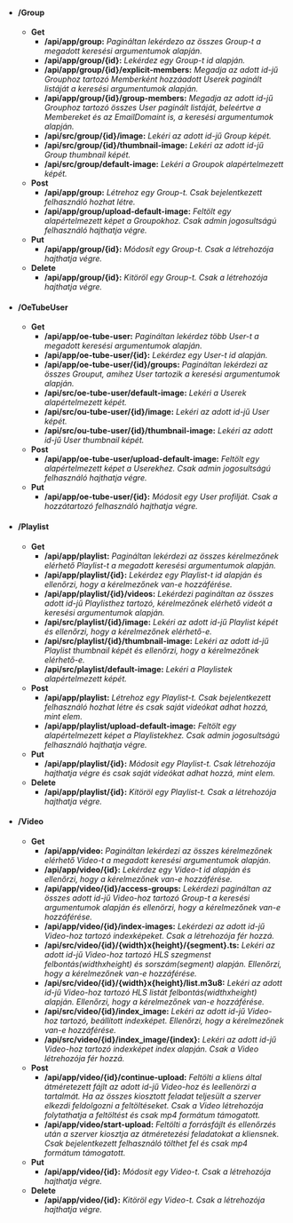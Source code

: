 + #### /Group ####
	+ **Get**
		+ **/api/app/group:** *Pagináltan lekérdezo az összes Group-t a megadott keresési argumentumok alapján.*
		+ **/api/app/group/{id}:** *Lekérdez egy Group-t id alapján.*
		+ **/api/app/group/{id}/explicit-members:** *Megadja az adott id-jű Grouphoz tartozó Memberként hozzáadott Userek paginált listáját a keresési argumentumok alapján.*
		+ **/api/app/group/{id}/group-members:** *Megadja az adott id-jű Grouphoz tartozó összes User paginált listáját, beleértve a Membereket és az EmailDomaint is, a keresési argumentumok alapján.*
		+ **/api/src/group/{id}/image:** *Lekéri az adott id-jű Group képét.*
		+ **/api/src/group/{id}/thumbnail-image:** *Lekéri az adott id-jű Group thumbnail képét.*
		+ **/api/src/group/default-image:** *Lekéri a Groupok alapértelmezett képét.*
	+ **Post**
		+ **/api/app/group:** *Létrehoz egy Group-t. Csak bejelentkezett felhasználó hozhat létre.*
		+ **/api/app/group/upload-default-image:** *Feltölt egy alapértelmezett képet a Groupokhoz. Csak admin jogosultságú felhasználó hajthatja végre.*
	+ **Put**
		+ **/api/app/group/{id}:** *Módosít egy Group-t. Csak a létrehozója hajthatja végre.*
	+ **Delete**
		+ **/api/app/group/{id}:** *Kitöröl egy Group-t. Csak a létrehozója hajthatja végre.*
+ #### /OeTubeUser ####
	+ **Get**
		+ **/api/app/oe-tube-user:** *Pagináltan lekérdez több User-t a megadott keresési argumentumok alapján.*
		+ **/api/app/oe-tube-user/{id}:** *Lekérdez egy User-t id alapján.*
		+ **/api/app/oe-tube-user/{id}/groups:** *Pagináltan lekérdezi az összes Grouput, amihez User tartozik a keresési argumentumok alapján.*
		+ **/api/src/oe-tube-user/default-image:** *Lekéri a Userek alapértelmezett képét.*
		+ **/api/src/ou-tube-user/{id}/image:** *Lekéri az adott id-jű User képét.*
		+ **/api/src/ou-tube-user/{id}/thumbnail-image:** *Lekéri az adott id-jű User thumbnail képét.*
	+ **Post**
		+ **/api/app/oe-tube-user/upload-default-image:** *Feltölt egy alapértelmezett képet a Userekhez. Csak admin jogosultságú felhasználó hajthatja végre.*
	+ **Put**
		+ **/api/app/oe-tube-user/{id}:** *Módosít egy User profilját. Csak a hozzátartozó felhasználó hajthatja végre.*
+ #### /Playlist ####
	+ **Get**
		+ **/api/app/playlist:** *Pagináltan lekérdezi az összes kérelmezőnek elérhető Playlist-t a megadott keresési argumentumok alapján.*
		+ **/api/app/playlist/{id}:** *Lekérdez egy Playlist-t id alapján és ellenőrzi, hogy a kérelmezőnek van-e hozzáférése.*
		+ **/api/app/playlist/{id}/videos:** *Lekérdezi pagináltan az összes adott id-jű Playlisthez tartozó, kérelmezőnek elérhető videót a keresési argumentumok alapján.*
		+ **/api/src/playlist/{id}/image:** *Lekéri az adott id-jű Playlist képét és ellenőrzi, hogy a kérelmezőnek elérhető-e.*
		+ **/api/src/playlist/{id}/thumbnail-image:** *Lekéri az adott id-jű Playlist thumbnail képét és ellenőrzi, hogy a kérelmezőnek elérhető-e.*
		+ **/api/src/playlist/default-image:** *Lekéri a Playlistek alapértelmezett képét.*
	+ **Post**
		+ **/api/app/playlist:** *Létrehoz egy Playlist-t. Csak bejelentkezett felhasználó hozhat létre és csak saját videókat adhat hozzá, mint elem.*
		+ **/api/app/playlist/upload-default-image:** *Feltölt egy alapértelmezett képet a Playlistekhez. Csak admin jogosultságú felhasználó hajthatja végre.*
	+ **Put**
		+ **/api/app/playlist/{id}:** *Módosit egy Playlist-t. Csak létrehozója hajthatja végre és csak saját videókat adhat hozzá, mint elem.*
	+ **Delete**
		+ **/api/app/playlist/{id}:** *Kitöröl egy Playlist-t. Csak a létrehozója hajthatja végre.*
+ #### /Video ####
	+ **Get**
		+ **/api/app/video:** *Pagináltan lekérdezi az összes kérelmezőnek elérhető Video-t a megadott keresési argumentumok alapján.*
		+ **/api/app/video/{id}:** *Lekérdez egy Video-t id alapján és ellenőrzi, hogy a kérelmezőnek van-e hozzáférése.*
		+ **/api/app/video/{id}/access-groups:** *Lekérdezi pagináltan az összes adott id-jű Video-hoz tartozó Group-t a keresési argumentumok alapján és ellenörzi, hogy a kérelmezőnek van-e hozzáférése.*
		+ **/api/app/video/{id}/index-images:** *Lekérdezi az adott id-jű Video-hoz tartozó indexképeket. Csak a létrehozója fér hozzá.*
		+ **/api/src/video/{id}/{width}x{height}/{segment}.ts:** *Lekéri az adott id-jű Video-hoz tartozó HLS szegmenst felbontás(widthxheight) és sorszám(segment) alapján. Ellenőrzi, hogy a kérelmezőnek van-e hozzáférése.*
		+ **/api/src/video/{id}/{width}x{height}/list.m3u8:** *Lekéri az adott id-jű Video-hoz tartozó HLS listát felbontás(widthxheight) alapján. Ellenőrzi, hogy a kérelmezőnek van-e hozzáférése.*
		+ **/api/src/video/{id}/index_image:** *Lekéri az adott id-jű Video-hoz tartozó, beállított indexképet. Ellenőrzi, hogy a kérelmezőnek van-e hozzáférése.*
		+ **/api/src/video/{id}/index_image/{index}:** *Lekéri az adott id-jű Video-hoz tartozó indexképet index alapján. Csak a Video létrehozója fér hozzá.*
	+ **Post**
		+ **/api/app/video/{id}/continue-upload:** *Feltölti a kliens által átméretezett fájlt az adott id-jű Video-hoz és leellenörzi a tartalmát. Ha az összes kiosztott feladat teljesült a szerver elkezdi feldolgozni a feltöltéseket. Csak a Video létrehozója folytathatja a feltöltést és csak mp4 formátum támogatott.*
		+ **/api/app/video/start-upload:** *Feltölti a forrásfájlt és ellenőrzés után a szerver kiosztja az átméretezési feladatokat a kliensnek. Csak bejelentkezett felhasználó tölthet fel és csak mp4 formátum támogatott.*
	+ **Put**
		+ **/api/app/video/{id}:** *Módosit egy Video-t. Csak a létrehozója hajthatja végre.*
	+ **Delete**
		+ **/api/app/video/{id}:** *Kitöröl egy Video-t. Csak a létrehozója hajthatja végre.*
